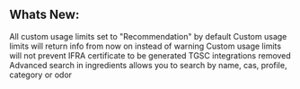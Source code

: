 Whats New:
----------------------
All custom usage limits set to "Recommendation" by default
Custom usage limits will return info from now on instead of warning
Custom usage limits will not prevent IFRA certificate to be generated
TGSC integrations removed
Advanced search in ingredients allows you to search by name, cas, profile, category or odor
